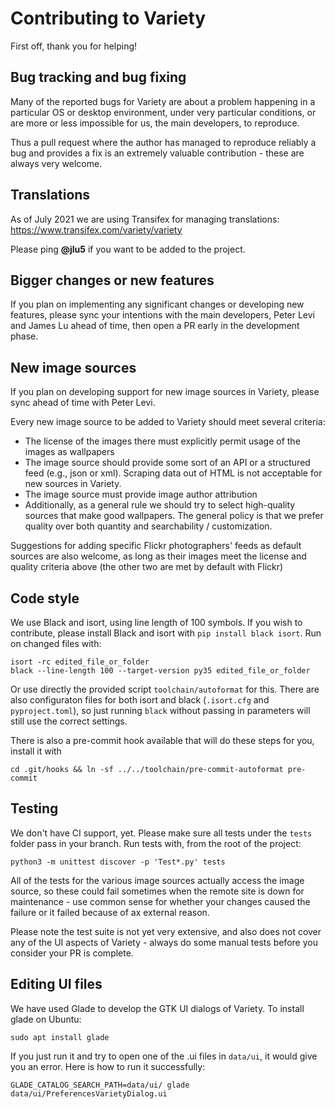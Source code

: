 # Contributing to Variety

First off, thank you for helping!

## Bug tracking and bug fixing

Many of the reported bugs for Variety are about a problem happening in a particular
OS or desktop environment, under very particular conditions, or are more or less
impossible for us, the main developers, to reproduce.

Thus a pull request where the author has managed to reproduce reliably a bug and provides a fix
is an extremely valuable contribution - these are always very welcome.

## Translations

As of July 2021 we are using Transifex for managing translations: https://www.transifex.com/variety/variety

Please ping **@jlu5** if you want to be added to the project.

## Bigger changes or new features

If you plan on implementing any significant changes or developing new features,
please sync your intentions with the main developers, Peter Levi and James Lu ahead of time,
then open a PR early in the development phase.

## New image sources

If you plan on developing support for new image sources in Variety, please sync ahead of time
with Peter Levi.

Every new image source to be added to Variety should meet several criteria:

- The license of the images there must explicitly permit usage of the images as wallpapers
- The image source should provide some sort of an API or a structured feed (e.g., json or xml).
  Scraping data out of HTML is not acceptable for new sources in Variety.
- The image source must provide image author attribution
- Additionally, as a general rule we should try to select high-quality sources that make good
  wallpapers. The general policy is that we prefer quality over both quantity and searchability /
  customization.

Suggestions for adding specific Flickr photographers' feeds as default sources are also welcome, as
long as their images meet the license and quality criteria above (the other two are met
by default with Flickr)

## Code style

We use Black and isort, using line length of 100 symbols.
If you wish to contribute, please install Black and isort with `pip install black isort`.
Run on changed files with:

```
isort -rc edited_file_or_folder
black --line-length 100 --target-version py35 edited_file_or_folder
```

Or use directly the provided script `toolchain/autoformat` for this.
There are also configuraton files for both isort and black (`.isort.cfg` and `pyproject.toml`), so
just running `black` without passing in parameters will still use the correct settings.

There is also a pre-commit hook available that will do these steps for you, install it with

```
cd .git/hooks && ln -sf ../../toolchain/pre-commit-autoformat pre-commit
```

## Testing

We don't have CI support, yet. Please make sure all tests under the `tests` folder pass in your
branch. Run tests with, from the root of the project:

```
python3 -m unittest discover -p 'Test*.py' tests
```

All of the tests for the various image sources actually access the image source, so these
could fail sometimes when the remote site is down for maintenance - use common sense for whether
your changes caused the failure or it failed because of ax external reason.

Please note the test suite is not yet very extensive, and also does not cover any of the UI
aspects of Variety - always do some manual tests before you consider your PR is complete.

## Editing UI files
We have used Glade to develop the GTK UI dialogs of Variety.
To install glade on Ubuntu:
```commandline
sudo apt install glade
```

If you just run it and try to open one of the .ui files in `data/ui`, 
it would give you an error. 
Here is how to run it successfully:
```
GLADE_CATALOG_SEARCH_PATH=data/ui/ glade data/ui/PreferencesVarietyDialog.ui
```
